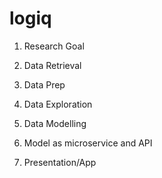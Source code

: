 # logiq

1. Research Goal

2. Data Retrieval

3. Data Prep

4. Data Exploration

5. Data Modelling

6. Model as microservice and API

7. Presentation/App
